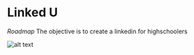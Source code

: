 # Linked U
*Roadmap*
The objective is to create a linkedin for highschoolers

![alt text](https://encrypted-tbn0.gstatic.com/images?q=tbn:ANd9GcQdD-L8LX_brly3nAYnH_ZPw4g7ALxuQcb9injwk2AEHdlXpNxw-g "Logo Title Text 1")